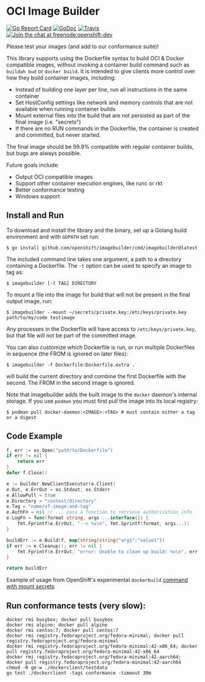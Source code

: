 OCI Image Builder
==========================

[![Go Report Card](https://goreportcard.com/badge/github.com/openshift/imagebuilder)](https://goreportcard.com/report/github.com/openshift/imagebuilder)
[![GoDoc](https://godoc.org/github.com/openshift/imagebuilder?status.png)](https://godoc.org/github.com/openshift/imagebuilder)
[![Travis](https://app.travis-ci.com/openshift/imagebuilder.svg?branch=master)](https://app.travis-ci.com/github/openshift/imagebuilder)
[![Join the chat at freenode:openshift-dev](https://img.shields.io/badge/irc-freenode%3A%20%23openshift--dev-blue.svg)](http://webchat.freenode.net/?channels=%23openshift-dev)

Please test your images (and add to our conformance suite)!

This library supports using the Dockerfile syntax to build OCI & Docker
compatible images, without invoking a container build command such as `buildah bud` or `docker build`. It is intended to give
clients more control over how they build container images, including:

* Instead of building one layer per line, run all instructions in the
  same container
* Set HostConfig settings like network and memory controls that
  are not available when running container builds
* Mount external files into the build that are not persisted as part of
  the final image (i.e. "secrets")
* If there are no RUN commands in the Dockerfile, the container is created
  and committed, but never started.

The final image should be 99.9% compatible with regular container builds,
but bugs are always possible.

Future goals include:

* Output OCI compatible images
* Support other container execution engines, like runc or rkt
* Better conformance testing
* Windows support

## Install and Run

To download and install the library and the binary, set up a Golang build environment and with `GOPATH` set run:

```
$ go install github.com/openshift/imagebuilder/cmd/imagebuilder@latest
```

The included command line takes one argument, a path to a directory containing a Dockerfile. The `-t` option
can be used to specify an image to tag as:

```
$ imagebuilder [-t TAG] DIRECTORY
```

To mount a file into the image for build that will not be present in the final output image, run:

```
$ imagebuilder --mount ~/secrets/private.key:/etc/keys/private.key path/to/my/code testimage
```

Any processes in the Dockerfile will have access to `/etc/keys/private.key`, but that file will not be part of the committed image.

You can also customize which Dockerfile is run, or run multiple Dockerfiles in sequence (the FROM is ignored on
later files):

```
$ imagebuilder -f Dockerfile:Dockerfile.extra .
```

will build the current directory and combine the first Dockerfile with the second. The FROM in the second image
is ignored.

Note that imagebuilder adds the built image to the `docker` daemon's internal storage. If you use `podman` you must first pull the image into its local registry:

```
$ podman pull docker-daemon:<IMAGE>:<TAG> # must contain either a tag or a digest
```

## Code Example

```go
f, err := os.Open("path/to/Dockerfile")
if err != nil {
	return err
}
defer f.Close()

e := builder.NewClientExecutor(o.Client)
e.Out, e.ErrOut = os.Stdout, os.Stderr
e.AllowPull = true
e.Directory = "context/directory"
e.Tag = "name/of-image:and-tag"
e.AuthFn = nil // ... pass a function to retrieve authorization info
e.LogFn = func(format string, args ...interface{}) {
	fmt.Fprintf(e.ErrOut, "--> %s\n", fmt.Sprintf(format, args...))
}

buildErr := e.Build(f, map[string]string{"arg1":"value1"})
if err := e.Cleanup(); err != nil {
	fmt.Fprintf(e.ErrOut, "error: Unable to clean up build: %v\n", err)
}

return buildErr
```

Example of usage from OpenShift's experimental `dockerbuild` [command with mount secrets](https://github.com/openshift/origin/blob/26c9e032ff42f613fe10649cd7c5fa1b4c33501b/pkg/cmd/cli/cmd/dockerbuild/dockerbuild.go)

## Run conformance tests (very slow):

```
docker rmi busybox; docker pull busybox
docker rmi alpine; docker pull alpine
docker rmi centos:7; docker pull centos:7
docker rmi registry.fedoraproject.org/fedora-minimal; docker pull registry.fedoraproject.org/fedora-minimal
docker rmi registry.fedoraproject.org/fedora-minimal:42-x86_64; docker pull registry.fedoraproject.org/fedora-minimal:42-x86_64
docker rmi registry.fedoraproject.org/fedora-minimal:42-aarch64; docker pull registry.fedoraproject.org/fedora-minimal:42-aarch64
chmod -R go-w ./dockerclient/testdata
go test ./dockerclient -tags conformance -timeout 30m
```
